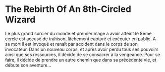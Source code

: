 # The Rebirth Of An 8th-Circled Wizard
Le plus grand sorcier du monde et premier mage a avoir atteint le 8ème cercle est accusé de trahison, lâchement capturé et exécuter en public. A sa mort il est invoqué et renaît par accident dans le corps de son invocateur. Dans un nouveau corps, et après avoir perdu tous ses pouvoirs ainsi que ses ressources, il décide de se consacrer à la vengeance. Pour se faire, il décide de prendre un autre chemin que dans sa précédente vie, et débute son aventure…